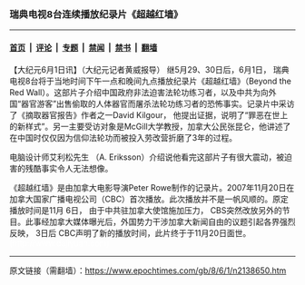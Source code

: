 ### 瑞典电视8台连续播放纪录片《超越红墙》

---

#### [首页](../../../..?n2138650) &nbsp;|&nbsp; [评论](../../../../../epoch-comment?n2138650) &nbsp;|&nbsp; [专题](../../../../../epoch-special?n2138650) &nbsp;|&nbsp; [禁闻](../../../../../epoch-news?n2138650) &nbsp;|&nbsp; [禁书](../../../../../books?n2138650) &nbsp;|&nbsp; [翻墙](https://github.com/gfw-breaker/nogfw/blob/master/README.md?n2138650)


<div class="post_content" id="artbody" itemprop="articleBody">
 <!-- article content begin -->
 <p>
  【大纪元6月1日讯】（大纪元记者黄威报导） 继5月29、30日后，6月1日，
  <ok href="https://www.epochtimes.com/gb/tag/%E7%91%9E%E5%85%B8.html">
   瑞典
  </ok>
  电视8台将于当地时间下午一点和晚间九点播放纪录片《超越红墙》（Beyond the Red Wall）。这部片子介绍中国政府非法迫害法轮功练习者，以及中共为向外国“器官游客”出售偷取的人体器官而屠杀法轮功练习者的恐怖事实。记录片中采访了《摘取器官报告》作者之一David Kilgour， 他提出证据，说明了“罪恶在世上的新样式”。另一主要受访对象是McGill大学教授，加拿大公民张昆仑，他讲述了在中国时仅仅因为信仰法轮功而被投入劳改营折磨了3年的过程。
 </p>
 <p>
  电脑设计师艾利松先生 （A. Eriksson）介绍说他看完这部片子有很大震动，被迫害的残酷事实令人无法想像。
 </p>
 <p>
  《超越红墙》是由加拿大电影导演Peter Rowe制作的记录片。2007年11月20日在加拿大国家广播电视公司（CBC）首次播放。此次播放并不是一帆风顺的。原定播放时间是11月 6日， 由于中共驻加拿大使馆施加压力， CBS突然改放另外的节目。此事经加拿大媒体曝光后，外国势力干涉加拿大新闻自由的议题引起各界强烈反映， 3日后 CBC声明了新的播放时间，此片终于于11月20日面世。
  <font color="#ffffff">
   (http://www.dajiyuan.com)
  </font>
 </p>
 <!-- article content end -->
 <div id="below_article_ad">
 </div>
</div>


---

原文链接（需翻墙）：https://www.epochtimes.com/gb/8/6/1/n2138650.htm